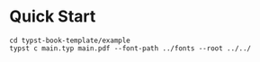 # Quick Start

```shell
cd typst-book-template/example
typst c main.typ main.pdf --font-path ../fonts --root ../../
```